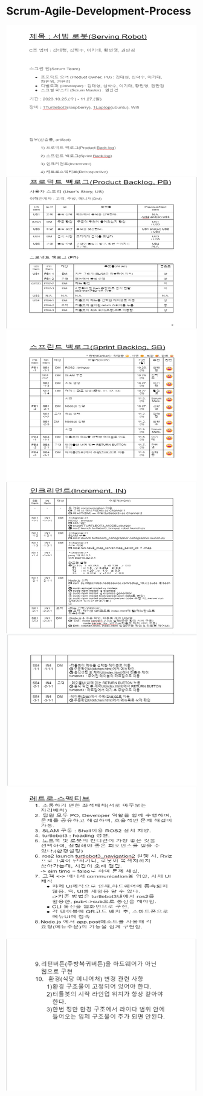 # Scrum-Agile-Development-Process

<img src="KakaoTalk_20231205_215113864.png"  width="600" height="400">
<img src="KakaoTalk_20231205_215154843.png"  width="600" height="400">
<img src="KakaoTalk_20231205_215211788.png"  width="800" height="400">
<img src="KakaoTalk_20231205_215228294.png"  width="800" height="400">
<img src="KakaoTalk_20231205_215243707.png"  width="800" height="400">
<img src="KakaoTalk_20231205_215300241.png"  width="800" height="400">
<img src="KakaoTalk_20231205_215316510.png"  width="800" height="400">
